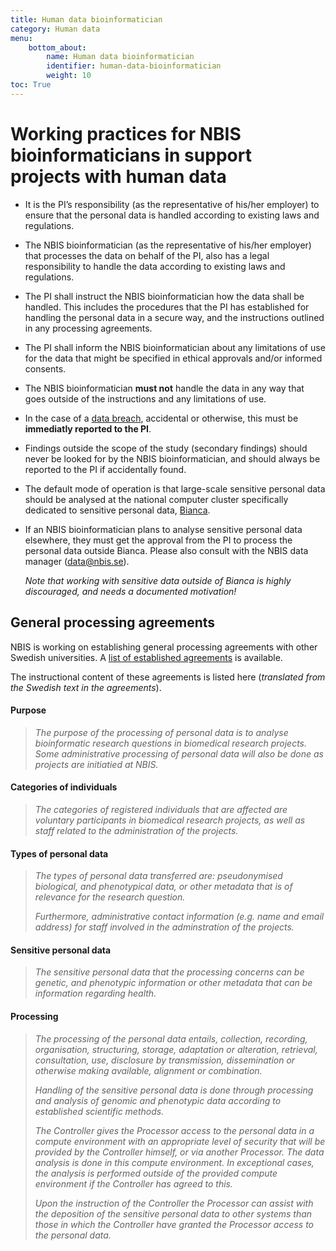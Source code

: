```yaml
---
title: Human data bioinformatician
category: Human data
menu:
    bottom_about:
        name: Human data bioinformatician
        identifier: human-data-bioinformatician
        weight: 10
toc: True
---
```

# Working practices for NBIS bioinformaticians in support projects with human data
* It is the PI’s responsibility (as the representative of his/her employer) to ensure that the personal data is handled according to existing laws and regulations.
* The NBIS bioinformatician (as the representative of his/her employer) that processes the data on behalf of the PI, also has a legal responsibility to handle the data according to existing laws and regulations.
* The PI shall instruct the NBIS bioinformatician how the data shall be handled. This includes the procedures that the PI has established for handling the personal data in a secure way, and the instructions outlined in any processing agreements.
* The PI shall inform the NBIS bioinformatician about any limitations of use for the data that might be specified in ethical approvals and/or informed consents.
* The NBIS bioinformatician **must not** handle the data in any way that goes outside of the instructions and any limitations of use.
* In the case of a [data breach](/topic/human-data-legal-ref.md#data-breach), accidental or otherwise, this must be **immediatly reported to the PI**.
* Findings outside the scope of the study (secondary findings) should never be looked for by the NBIS bioinformatician, and should always be reported to the PI if accidentally found.
* The default mode of operation is that large-scale sensitive personal data should be analysed at the national computer cluster specifically dedicated to sensitive personal data, [Bianca](http://www.uppmax.uu.se/support/user-guides/bianca-user-guide/).
* If an NBIS bioinformatician plans to analyse sensitive personal data elsewhere, they must get the approval from the PI to process the personal data outside Bianca. Please also consult with the NBIS data manager (<data@nbis.se>).

  *Note that working with sensitive data outside of Bianca is highly discouraged, and needs a documented motivation!*

## General processing agreements
NBIS is working on establishing general processing agreements with other Swedish universities. A [list of established agreements](/topic/general-processing-agreements.md) is available.

The instructional content of these agreements is listed here (*translated from the Swedish text in the agreements*).

#### Purpose
>*The purpose of the processing of personal data is to analyse bioinformatic research questions in biomedical research projects. Some administrative processing of personal data will also be done as projects are initiatied at NBIS.*
#### Categories of individuals
>*The categories of registered individuals that are affected are voluntary participants in biomedical research projects, as well as staff related to the administration of the projects.*
#### Types of personal data
>*The types of personal data transferred are: pseudonymised biological, and phenotypical data, or other metadata that is of relevance for the research question.*
>
>*Furthermore, administrative contact information (e.g. name and email address) for staff involved in the adminstration of the projects.*

#### Sensitive personal data
>*The sensitive personal data that the processing concerns can be genetic, and phenotypic information or other metadata that can be information regarding health.*
#### Processing
>*The processing of the personal data entails, collection, recording, organisation, structuring, storage, adaptation or alteration, retrieval, consultation, use, disclosure by transmission, dissemination or otherwise making available, alignment or combination.*
>
>*Handling of the sensitive personal data is done through processing and analysis of genomic and phenotypic data according to established scientific methods.*
>
>*The Controller gives the Processor access to the personal data in a compute environment with an appropriate level of security that will be provided by the Controller himself, or via another Processor. The data analysis is done in this compute environment. In exceptional cases, the analysis is performed outside of the provided compute environment if the Controller has agreed to this.*
>
>*Upon the instruction of the Controller the Processor can assist with the deposition of the sensitive personal data to other systems than those in which the Controller have granted the Processor access to the personal data.*
